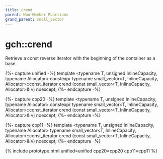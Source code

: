 ```yaml
---
title: crend
parent: Non-Member Functions
grand_parent: small_vector
---
```


# gch::crend

Retrieve a const reverse iterator with the beginning of the container as a base.

{%- capture unified -%}
template <typename T, unsigned InlineCapacity, typename Allocator&gt;
<span class="cpp20">constexpr</span>
typename small_vector<T, InlineCapacity, Allocator&gt;::const_iterator
crend (const small_vector<T, InlineCapacity, Allocator&gt;& v) noexcept;
{%- endcapture -%}

{%- capture cpp20 -%}
template <typename T, unsigned InlineCapacity, typename Allocator>
constexpr
typename small_vector<T, InlineCapacity, Allocator>::const_iterator
crend (const small_vector<T, InlineCapacity, Allocator>& v) noexcept;
{%- endcapture -%}

{%- capture cpp11 -%}
template <typename T, unsigned InlineCapacity, typename Allocator>
typename small_vector<T, InlineCapacity, Allocator>::const_iterator
crend (const small_vector<T, InlineCapacity, Allocator>& v) noexcept;
{%- endcapture -%}

{% include prototype.html unified=unified cpp20=cpp20 cpp11=cpp11 %}
